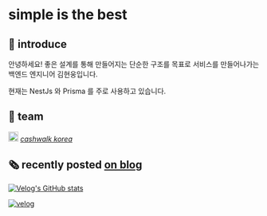 # simple is the best

## 🙋‍ introduce
안녕하세요! 좋은 설계를 통해 만들어지는 단순한 구조를 목표로 서비스를 만들어나가는 백엔드 엔지니어 김현웅입니다.

현재는 NestJs 와 Prisma 를 주로 사용하고 있습니다.


## 🏢 team
<img width="20" alt="image" src="https://user-images.githubusercontent.com/79785454/183286092-544c30a3-d5df-44d9-bf20-2ba7f317f5b4.png"> [*cashwalk korea*](https://www.instagram.com/cashwalk_korea/)



## 🗞  recently posted [on blog](https://velog.io/@ksi05503)

[![Velog's GitHub stats](https://velog-readme-stats.vercel.app/api?name=ksi05503&tag=http)](https://velog.io/@ksi05503/%EC%BF%A0%ED%82%A4%EC%99%80-%EC%84%B8%EC%85%98%EC%9D%84-%EA%B8%B4%EB%B0%80%ED%95%98%EA%B2%8C-%EC%9D%B4%ED%95%B4%ED%95%98%EB%8A%94-%EB%B2%95)


[![velog](https://velog-readme-stats.vercel.app/api/list?name=ksi05503)](https://velog.io/@ksi05503) 




